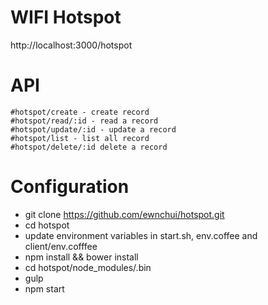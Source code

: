 WIFI Hotspot
========

http://localhost:3000/hotspot

API
===

```
#hotspot/create - create record
#hotspot/read/:id - read a record
#hotspot/update/:id - update a record
#hotspot/list - list all record
#hotspot/delete/:id delete a record

```

Configuration
=============

*   git clone https://github.com/ewnchui/hotspot.git
*   cd hotspot
*   update environment variables in start.sh, env.coffee and client/env.cofffee
*   npm install && bower install
*   cd hotspot/node_modules/.bin
*	gulp
*   npm start

